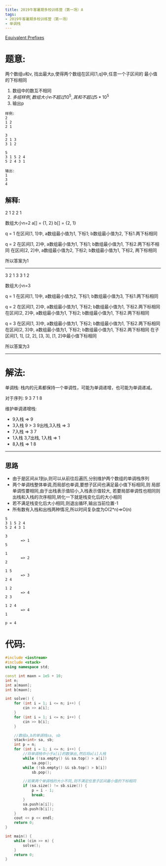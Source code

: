```yaml
---
title: 2019牛客暑期多校训练营（第一场）A
tags: 
- 2019牛客暑期多校训练营（第一场）
- 单调栈
---
```


[Equivalent Prefixes](https://ac.nowcoder.com/acm/contest/881/A)

# 题意:
两个数组u和v, 找出最大p,使得两个数组在区间[1,q]中,任意一个子区间的
最小值的下标相同

1. 数组中的数互不相同
2. $多组样例, 数组大小n不超过10^5, 其和不超过5 * 10^5$
3. 输出p

<!--more--> 

```
样例:
2
1 2
2 1

3
2 1 3
3 1 2

5
3 1 5 2 4
5 2 4 3 1

输出:
1
3
4
```

## 解释:

2
1 2
2 1

数组大小n=2
a[] = {1, 2}
b[] = {2, 1}

q = 1
在区间[1, 1]中, a数组最小值为1, 下标1; b数组最小值为2, 下标1.两下标相同

q = 2
在区间[1, 2]中, a数组最小值为1, 下标1; b数组最小值为1, 下标2.两下标不相同
在区间[2, 2]中, a数组最小值为2, 下标2; b数组最小值为1, 下标2, 两下标相同

所以答案为1

---
3
2 1 3
3 1 2

数组大小n=3

q = 1
在区间[1, 1]中, a数组最小值为2, 下标1; b数组最小值为3, 下标1.两下标相同

q = 2
在区间[1, 2]中, a数组最小值为1, 下标2; b数组最小值为1, 下标2.两下标相同
在区间[2, 2]中, a数组最小值为1, 下标2; b数组最小值为1, 下标2.两下标相同


q = 3
在区间[1, 3]中, a数组最小值为1, 下标2; b数组最小值为1, 下标2.两下标相同
在区间[2, 3]中, a数组最小值为1, 下标2; b数组最小值为1, 下标2.两下标相同 
在子区间[1, 1], [2, 2], [3, 3], [1, 2]中最小值下标相同

所以答案为3

---

# 解法:

单调栈: 栈内的元素都保持一个单调性，可能为单调递增，也可能为单调递减。

对于序列:
9 3 7 1 8 

维护单调递增栈:
- 9入栈
=> 9
- 3入栈
9 > 3
9出栈,3入栈
=> 3
- 7入栈
=> 3 7
- 1入栈
3,7出栈, 1入栈
=> 1
- 8入栈
=> 1 8
---

## 思路

+ 由于是区间从1到p,则可以从前往后遍历,分别维护两个数组的单调栈序列
+ 两个单调栈整体单调,而局部也单调,要想子区间也满足最小值下标相同,则
局部单调性要相同,由于出栈表示值较小,入栈表示值较大,
若要局部单调性也相同则出栈和入栈的次序相同,转化一下就是栈变化后的大小相同
+ 若不满足栈变化后大小相同,则退出循环,输出当前位置-1
+ 所有数有入栈和出栈两种情况,所以时间复杂度为O(2*n)=>O(n)

```
5
3 1 5 2 4
5 2 4 3 1

3
       => 1
5

1
       => 2
2

1 5
       => 3
2 4

1 2 
       => 4
2 3

1 2 4
       => 4
1

p = 4
```

# 代码:

```cpp
#include <iostream>
#include <stack>
using namespace std;

const int maxn = 1e5 + 10;
int n;
int a[maxn];
int b[maxn];

int solve() {
    for (int i = 1; i <= n; i++) {
        cin >> a[i];
    }
    for (int i = 1; i <= n; i++) {
        cin >> b[i];
    }

    //数组a,b的单调栈sa, sb
    stack<int> sa, sb;
    int p = n;
    for (int i = 1; i <= n; i++) {
        //将单调栈中小于a[i]的数弹出,然后将a[i]入栈
        while (!sa.empty() && sa.top() > a[i])  
            sa.pop();
        while (!sb.empty() && sb.top() > b[i])
            sb.pop();

        //如果两个单调栈的大小不同,则不满足任意子区间最小值的下标相同
        if (sa.size() != sb.size()) {
            p = i - 1;
            break;
        }
        sa.push(a[i]);
        sb.push(b[i]);
    }
    cout << p << endl;
    return 0;
}

int main() {
    while (cin >> n) {
        solve();
    }
    return 0;
}
```
